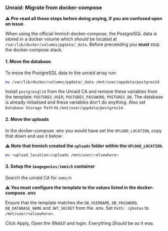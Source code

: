   ### Unraid: Migrate from docker-compose

  **⚠️ Pre-read all these steps before doing anying, if you are confused open an issue.**

  When using the official Immich docker-compose, the PostgreSQL data is stored in a docker volume which _should_ be located at `/var/lib/docker/volumes/pgdata/_data`. Before preceeding you **must** stop the docker-compose stack.

  #### 1. Move the database

  To move the PostgreSQL data to the unraid array run:

  ```bash
  mv /var/lib/docker/volumes/pgdata/_data /mnt/user/appdata/postgres14
  ```

  Install `postgresql14` from the Unraid CA and remove these variables from the template: `POSTGRES_USER`, `POSTGRES_PASSWORD`, `POSTGRES_DB`.
  The database is already initialised and these variables don't do anything.
  Also set `Database Storage Path` to `/mnt/user/appdata/postgres14`.

  #### 2. Move the uploads

  In the docker-compose .env you would have set the `UPLOAD_LOCATION`, copy that down and use it below:

  **⚠️ Note that Immich created the `uploads` folder within the `UPLOAD_LOCATION`.**

  ```bash
  mv <upload_location>/uploads /mnt/user/<elsewhere>
  ```

  #### 3. Setup the `imagegenius/immich` container

  Search the unraid CA for `immich`

  **⚠️ You must configure the template to the values listed in the docker-compose .env**

  Ensure that the template matches the `DB_USERNAME`, `DB_PASSWORD`, `DB_DATABASE_NAME` and `JWT_SECRET` from the .env. Set `Path: /photos` to `/mnt/user/<elsewhere>`.

  Click Apply, Open the WebUI and login. Everything _Should_ be as it was.
